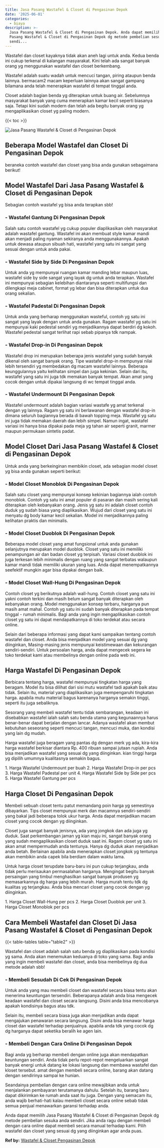 ```yaml
---
title: Jasa Pasang Wastafel & Closet di Pengasinan Depok
date: '2025-06-01'
categories:
  - biaya
description: >-
  Jasa Pasang Wastafel & Closet di Pengasinan Depok. Anda dapat memilih Jasa
  Pasang Wastafel & Closet di Pengasinan Depok dg metode pembelian sesuka anda
  sendi...
---
```


Wastafel dan closet kayaknya tidak akan aneh lagi untuk anda. Kedua benda ini cukup terkenal di kalangan masyarakat. Kini telah ada sangat banyak orang yg menggunakan wastafel dan closet berkembang.

Wastafel adalah suatu wadah untuk mencuci tangan, piring ataupun benda lainnya. bermacam2 macam keperluan lainnya akan sangat gampang bilamana anda telah menerapkan wastafel di tempat tinggal anda.

Closet adalah bagian benda yg diterapkan untuk buang air. Sebelumnya masyarakat banyak yang cuma menerapkan kamar kecil seperti biasanya saja. Tetapi kini sudah modern dan telah ada begitu banyak orang yg mengaplikasikan closet yg paling modern.

{{< toc >}}

![Jasa Pasang Wastafel & Closet di Pengasinan Depok](/images/wastafel-closet-murah20.png)

## Beberapa Model Wastafel dan Closet Di Pengasinan Depok

beraneka contoh wastafel dan closet yang bisa anda gunakan sebagaimana berikut!

## Model Wastafel Dari Jasa Pasang Wastafel & Closet di Pengasinan Depok

Sebagian contoh wastafel yg bisa anda terapkan sbb!

### \- Wastafel Gantung Di Pengasinan Depok

Salah satu contoh wastafel yg cukup populer diaplikasikan oleh masyarakat adalah wastafel gantung. Wastafel ini akan membuat style kamar mandi akan menjadi paling nyaman sekiranya anda menggunakannya. Apakah untuk dewasa ataupun sibuah hati, wastafel yang satu ini sangat yang sesuai dengan untuk anda pakai.

### \- Wastafel Side by Side Di Pengasinan Depok

Untuk anda yg mempunyai ruangan kamar manding lebar maupun luas, wastafel side by side sangat yang layak dg untuk anda terapkan. Wastafel ini mempunyai sebagian kelebihan diantaranya seperti multifungsi dan dilengkapi meja cabinet, format yg lebar dan bisa diterapkan untuk dua orang sekalian.

### \- Wastafel Padestal Di Pengasinan Depok

Untuk anda yang berharap menggunakan wasteful, contoh yg satu ini sangat yang layak dengan untuk anda gunakan. Ragam wastafel yg satu ini mempunyai kaki pedestal sendiri yg menjadikannya dapat berdiri dg kokoh. Wastafel pedestal sangat terlihat rapi sebab pipanya tdk nampak.

### \- Wastafel Drop-in Di Pengasinan Depok

Wastafel drop ini merupakan beberapa jenis wastafel yang sudah banyak dikenal oleh sangat banyak orang. Tipe wastafel drop-in mempunyai nilai lebih tersendiri yg membedakan dg macam wastafel lainnya. Beberapa keunggulannya yaitu kelihatan simpel dan juga kekinian. Selain dari itu, wastafel yang satu ini juga tdk memakan banyak tempat. Akan amat yang cocok dengan untuk dipakai langsung di wc tempat tinggal anda.

### \- Wastafel Undermount Di Pengasinan Depok

Wastafel undermount adalah bagian variasi wastafe yg amat terkenal dengan yg lainnya. Ragam yg satu ini berlawanan dengan wastafel drop-in dimana seluruh bagiannya berada di bawah topping meja. Wastafel yg satu ini juga tidak memakan daerah dan lebih simpel. Namun ingat, wastafel variasi ini hanya bisa dipakai pada meja yg tahan air seperti granit, marmer maupun permukaan sintetis padat.

## Model Closet Dari Jasa Pasang Wastafel & Closet di Pengasinan Depok

Untuk anda yang berkeinginan membikin closet, ada sebagian model closet yg bisa anda gunakan seperti berikut:

### \- Model Closet Monoblok Di Pengasinan Depok

Salah satu closet yang mempunyai konsep kekinian bagiannya ialah contoh monoblok. Contoh yg satu ini amat populer di pasaran dan masih sering kali diterapkan oleh kebanyakan orang. Jenis yg satu ini adalah closet contoh duduk yg sudah biasa yang diaplikasikan. Wujud dari closet yang satu ini menyatu dg body kamar kecil sekalian. Model ini menjadikannya paling kelihatan praktis dan minimalis.

### \- Model Closet Duoblok Di Pengasinan Depok

Beberapa model closet yang amat fungsional untuk anda gunakan selanjutnya merupakan model duoblok. Closet yang satu ini memiliki penampungan air dan badan closet yg terpisah. Variasi closet duoblok ini juga terkesan lebih minimalis dengan ruang yang sangat terbatas walaupun kamar mandi tidak memiliki ukuran yang luas. Anda dapat menempatkannya seefektif mungkin agar bisa dipakai dengan baik.

### \- Model Closet Wall-Hung Di Pengasinan Depok

Contoh closet yg berikutnya adalah wall-hung. Contoh closet yang satu ini yakni contoh terkini dan masih belum sangat banyak diterapkan oleh kebanyakan orang. Model menggunakan konsep terbaru, harganya pun masih amat mahal. Contoh yg satu ini sudah banyak diterapkan pada tempat tinggal - rumah minimalis. Bagi anda yang ingin mengaplikasikan contoh closet yg satu ini dapat mendapatkannya di toko terdekat atau secara online.

Selain dari beberapa informasi yang dapat kami sampaikan tentang contoh wastafel dan closet. Anda bisa menjadikan model yang sesuai dg yang diinginkan, Masing-masing jenis mempunyai keistimewaan dan kekurangan sendiri-sendiri. Untuk persoalan harga, anda dapat mengecek segera ke toko terdekat kami atau membelinya dengan online pada web ini.

## Harga Wastafel Di Pengasinan Depok

Berbicara tentang harga, wastafel mempunyai tingkatan harga yang beragam. Model itu bisa dilihat dari sisi mutu wastafel tadi apakah baik atau tidak. Selain itu, material yang diaplikasikan juga mempengaruhi tingkatan harga. apabila mutu material bagus karenanya harganya semakin tinggi, seperti itu juga sebaliknya.

Sesorang yang membeli wastafel tentu tidak sembarangan, keadaan ini disebabkan wastafel ialah salah satu benda utama yang kegunaannya harus benar-benar dapat berjalan dengan lancar. Adanya wastafel akan membut kebutuhan seseorang seperti mencuci tangan, mencuci muka, dan kondisi yang lain dg mudah.

Harga wastafel juga beragam yang pantas dg dengan merk yg ada, kira-kira harga wastafel berkisar diantara Rp. 400 ribuan sampai jutaan rupiah. Anda bisa menjadikan wastafel yang sesuai dg yang diinginkan. kian tinggi harga yg dipilih umumnya kualitasnya semakin bagus.

1\. Harga Wastafel Undermount per buah 2. Harga Wastafel Drop-in per pcs 3. Harga Wastafel Padestal per unit 4. Harga Wastafel Side by Side per pcs 5. Harga Wastafel Gantung per pcs

## Harga Closet Di Pengasinan Depok

Membeli sebuah closet tentu patut memandang poin harga yg semestinya dibayarkan. Tips closet mempunyai merk dan macamnya sendiri-sendiri yang bakal jadi beberapa tolok ukur harga. Anda dapat menjadikan macam closet yang cocok dengan yg diinginkan.

Closet juga sangat banyak jenisnya, ada yang jongkok dan ada juga yg duduk. Saat perkembangan jaman yg kian maju ini, sangat banyak orang yang sudah mengaplikasikan closet duduk saat ini. Ragam closet yg satu ini akan amat mempermudah anda tentunya. Hanya dg duduk akan menjadikan anda betah. Berlainan apabila anda menerapkan closet jongkok yg tentunya akan membikin anda capek bila berdiam dalam waktu lama.

Untuk harga closet terupdate baru-baru ini pun cukup terjangkau, anda tidak perlu merisaukan permasalahan harganya. Mengingat begitu banyak persaingan yang timbul menghasilkan sangat banyak produsen yg memasarkannya dg harga yang lebih murah. Harga murah tentu tdk dg kualitas yg terjangkau. Anda bisa mencari closet yang cocok dengan yg diinginkan.

1\. Harga Closet Wall-Hung per pcs 2. Harga Closet Duoblok per unit 3. Harga Closet Monoblok per pcs

## Cara Membeli Wastafel dan Closet Di Jasa Pasang Wastafel & Closet di Pengasinan Depok

{{< table-tables table="table2" >}}

Wastafel dan closet adalah salah satu benda yg diaplikasikan pada kondisi yg sama. Anda akan menemukan keduanya di toko yang sama. Bagi anda yang ingin membeli wastafel dan closet, anda bisa membelinya dg dua metode adalah sbb!

### \- Membeli Sesudah Di Cek Di Pengasinan Depok

Untuk anda yang mau membeli closet dan wastafel secara biasa tentu akan menerima keuntungan tersendiri. Beberapanya adalah anda bisa mengecek keadaan wastafel dan closet secara langsung. Disini anda bisa mencobanya apakah kondisinya bagus atau tdk.

Selain itu, membeli secara biasa juga akan menjadikan anda dapat mengajukan penawaran secara langsung. Disini anda bisa menawar harga closet dan wastafel terhadap penjualnya. apabila anda tdk yang cocok dg dg harganya dapat seketika beralih ke agen lain.

### \- Membeli Dengan Cara Online Di Pengasinan Depok

Bagi anda yg berharap membeli dengan online juga akan mendapatkan keuntungan sendiri. Anda tidak perlu repot-repot mengeluarkan sangat banyak energi untuk datang ke lokasi langsung dan membawa wastafel dan kloset tersebut. amat dengan membeli secara online, barang akan datang dengan sendirinya sampai ke hunian.

Seandainya pembelian dengan cara online mewajibkan anda untuk menjalankan pembayaran terutamanya dahulu. Setelah itu, barang baru dapat dikirimkan ke rumah anda saat itu juga. Dengan yang semacam itu, anda wajib berhati-hati kalau membeli closet secara online sebab tidak semua penjual menawarkan garansi terhadap anda.

Anda dapat memilih Jasa Pasang Wastafel & Closet di Pengasinan Depok dg metode pembelian sesuka anda sendiri. Jika anda ragu dengan membeli dengan cara online dapat membeli secara manual terhadap kami. Pilih wastafel dan closet yang sesuai dg yang diinginkan agar anda puas.

**Ref by:** [Wastafel & Closet Pengasinan Depok](https://id.wikipedia.org/wiki/Wastafel)
